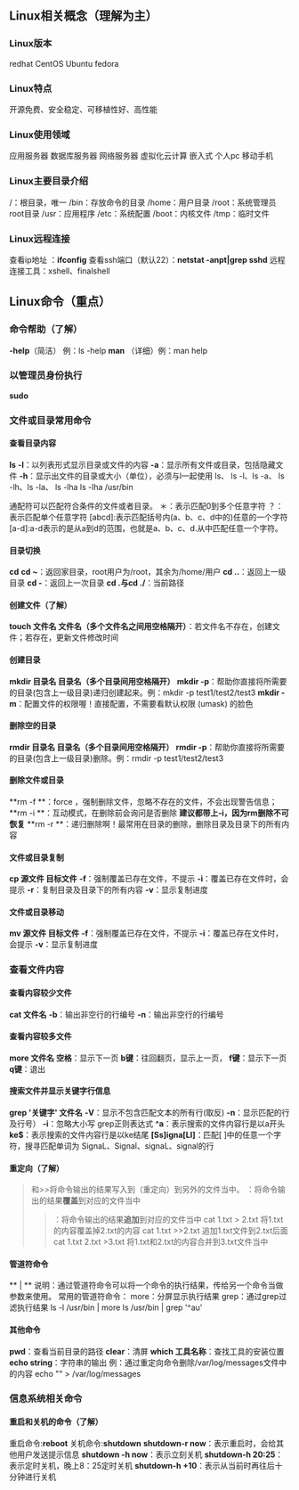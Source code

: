 ## Linux相关概念（理解为主）
### Linux版本
redhat
CentOS
Ubuntu
fedora
### Linux特点
开源免费、安全稳定、可移植性好、高性能
### Linux使用领域
应用服务器
数据库服务器
网络服务器
虚拟化云计算
嵌入式
个人pc
移动手机
### Linux主要目录介绍
/：根目录，唯一
/bin：存放命令的目录
/home：用户目录
/root：系统管理员root目录
/usr：应用程序
/etc：系统配置
/boot：内核文件
/tmp：临时文件
### Linux远程连接
查看ip地址 ：**ifconfig**
查看ssh端口（默认22）：**netstat -anpt|grep sshd**
远程连接工具：xshell、finalshell
## Linux命令（重点）
### 命令帮助（了解）
**-help**（简洁） 例：ls -help
**man** （详细）例：man help
### 以管理员身份执行
**sudo**
### 文件或目录常用命令
#### 查看目录内容
**ls**
**-l**：以列表形式显示目录或文件的内容
**-a**：显示所有文件或目录，包括隐藏文件
**-h**：显示出文件的目录或大小（单位），必须与l一起使用
ls、
ls -l、ls -a、
ls -lh、ls -la、
ls -lha
ls -lha /usr/bin

通配符可以匹配符合条件的文件或者目录。
＊：表示匹配0到多个任意字符
？：表示匹配单个任意字符
[abcd]:表示匹配括号内(a、b、c、d中的)任意的一个字符
[a-d]:a-d表示的是从a到d的范围，也就是a、b、c、d.从中匹配任意一个字符。
#### 目录切换
**cd**
**cd ~**：返回家目录，root用户为/root，其余为/home/用户
**cd ..**：返回上一级目录
**cd -**：返回上一次目录
**cd .**与**cd ./**：当前路径
#### 创建文件（了解）
**touch 文件名 文件名（多个文件名之间用空格隔开）**：若文件名不存在，创建文件；若存在，更新文件修改时间
#### 创建目录
**mkdir 目录名 目录名（多个目录间用空格隔开）**
**mkdir -p**：帮助你直接将所需要的目录(包含上一级目录)递归创建起来。例：mkdir -p test1/test2/test3
**mkdir -m**：配置文件的权限喔！直接配置，不需要看默认权限 (umask) 的脸色
#### 删除空的目录
**rmdir 目录名 目录名（多个目录间用空格隔开）**
**rmdir -p**：帮助你直接将所需要的目录(包含上一级目录)删除。例：rmdir -p test1/test2/test3
#### 删除文件或目录
**rm -f **：force ，强制删除文件，忽略不存在的文件，不会出现警告信息；
**rm -i **：互动模式，在删除前会询问是否删除  **建议都带上-i，因为rm删除不可恢复**
**rm -r **：递归删除啊！最常用在目录的删除，删除目录及目录下的所有内容
#### 文件或目录复制
**cp 源文件 目标文件**
**-f**：强制覆盖已存在文件，不提示
**-i**：覆盖已存在文件时，会提示
**-r**：复制目录及目录下的所有内容
**-v**：显示复制进度
#### 文件或目录移动
**mv 源文件 目标文件**
**-f**：强制覆盖已存在文件，不提示
**-i**：覆盖已存在文件时，会提示
**-v**：显示复制进度
### 查看文件内容
#### 查看内容较少文件
**cat 文件名**
**-b**：输出非空行的行编号
**-n**：输出非空行的行编号
#### 查看内容较多文件
**more 文件名**
**空格**：显示下一页
**b键**：往回翻页，显示上一页，
**f键**：显示下一页
**q键**：退出
#### 搜索文件并显示关键字行信息
**grep '关键字' 文件名**
**-V**：显示不包含匹配文本的所有行(取反)
**-n**：显示匹配的行及行号）
**-i**：忽略大小写
grep正则表达式
**^a**：表示搜索的文件内容行是以a开头
**ke$**：表示搜索的文件内容行是以ke结尾
**[Ss]igna[Ll]**：匹配[ ]中的任意一个字符，搜寻匹配单词为 SignaL、Signal、signaL、signal的行
#### 重定向（了解）
>和>>将命令输出的结果写入到（重定向）到另外的文件当中。
>：将命令输出的结果**覆盖**到对应的文件当中
>>：将命令输出的结果**追加**到对应的文件当中
cat 1.txt > 2.txt      将1.txt的内容覆盖掉2.txt的内容
cat 1.txt >>2.txt    追加1.txt文件到2.txt后面
cat 1.txt 2.txt >3.txt      将1.txt和2.txt的内容合并到3.txt文件当中

#### 管道符命令
** | **
说明：通过管道符命令可以将一个命令的执行结果，传给另一个命令当做参数来使用。
常用的管道符命令：
more：分屏显示执行结果
grep：通过grep过滤执行结果
ls -l /usr/bin  | more
ls /usr/bin | grep '^au'
#### 其他命令
**pwd**：查看当前目录的路径
**clear**：清屏
**which 工具名称**：查找工具的安装位置
**echo string**：字符串的输出
例：通过重定向命令删除/var/log/messages文件中的内容
echo "" > /var/log/messages
### 信息系统相关命令
#### 重启和关机的命令（了解）
重启命令:**reboot**
关机命令:**shutdown**
**shutdown-r now**：表示重启时，会给其他用户发送提示信息
**shutdown -h now**：表示立刻关机
**shutdown-h 20:25**：表示定时关机，晚上8：25定时关机
**shutdown-h +10**：表示从当前时再往后十分钟进行关机